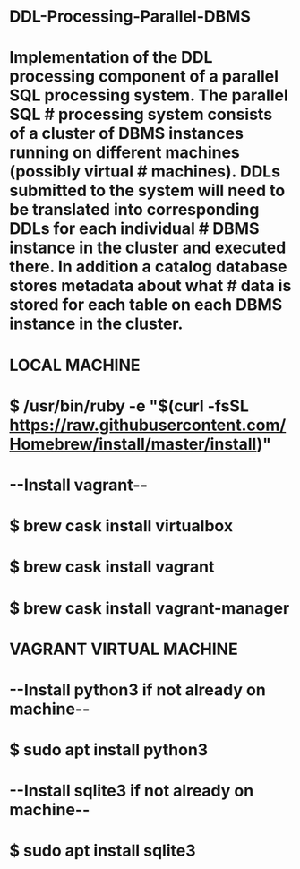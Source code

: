 # DDL-Processing-Parallel-DBMS

#     Implementation of the DDL processing component of a parallel SQL processing system. The parallel SQL      # processing system consists of a cluster of DBMS instances running on different machines (possibly virtual     # machines). DDLs submitted to the system will need to be translated into corresponding DDLs for each individual # DBMS instance in the cluster and executed there. In addition a catalog database stores metadata about what    # data is stored for each table on each DBMS instance in the cluster.
#
#
# LOCAL MACHINE
#
# $ /usr/bin/ruby -e "$(curl -fsSL https://raw.githubusercontent.com/Homebrew/install/master/install)"
#
# --Install vagrant--
# $ brew cask install virtualbox
# $ brew cask install vagrant
# $ brew cask install vagrant-manager
#
# VAGRANT VIRTUAL MACHINE
#
# --Install python3 if not already on machine--
# $ sudo apt install python3
#
# --Install sqlite3 if not already on machine--
# $ sudo apt install sqlite3
